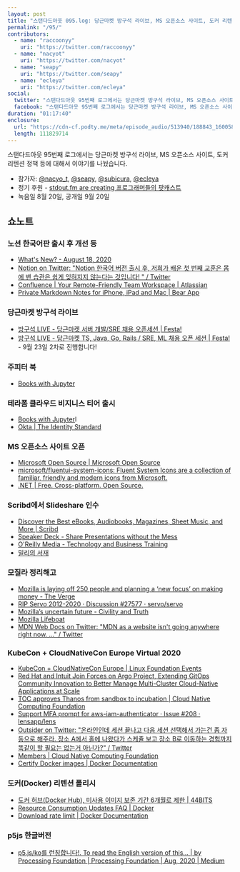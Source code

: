 ```yaml
---
layout: post
title: "스탠다드아웃 095.log: 당근마켓 방구석 라이브, MS 오픈소스 사이트, 도커 리텐션 정책 등"
permalink: "/95/"
contributors: 
  - name: "raccoonyy"
    uri: "https://twitter.com/raccoonyy"
  - name: "nacyot"
    uri: "https://twitter.com/nacyot"
  - name: "seapy"
    uri: "https://twitter.com/seapy"
  - name: "ecleya"
    uri: "https://twitter.com/ecleya"
social:
  twitter: "스탠다드아웃 95번째 로그에서는 당근마켓 방구석 라이브, MS 오픈소스 사이트, 도커 리텐션 정책 등에 대해서 이야기를 나눴습니다."
  facebook: "스탠다드아웃 95번째 로그에서는 당근마켓 방구석 라이브, MS 오픈소스 사이트, 도커 리텐션 정책 등에 대해서 이야기를 나눴습니다."
duration: "01:17:40"
enclosure:
  url: "https://cdn-cf.podty.me/meta/episode_audio/513940/188843_1600583078553.mp3"
  length: 111829714
---
```


스탠다드아웃 95번째 로그에서는 당근마켓 방구석 라이브, MS 오픈소스 사이트, 도커 리텐션 정책 등에 대해서 이야기를 나눴습니다.

* 참가자: [@nacyo_t][nac], [@seapy][sea], [@subicura][sub], [@ecleya][ecl]
* 정기 후원 - [stdout.fm are creating 프로그래머들의 팟캐스트](https://www.patreon.com/stdoutfm)
* 녹음일 8월 20일, 공개일 9월 20일

[sea]: https://twitter.com/seapy
[sub]: https://twitter.com/subicura
[nac]: https://twitter.com/nacyo_t
[ecl]: https://twitter.com/ecleya

## 쇼노트
### 노션 한국어판 출시 후 개선 등
* [What&#39;s New? - August 18, 2020](https://www.notion.so/What-s-New-157765353f2c4705bd45474e5ba8b46c)
* [Notion on Twitter: &#34;Notion 한국어 버전 출시 후, 저희가 배운 첫 번째 교훈은 몸에 밴 습관은 쉽게 잊혀지지 않는다는 것입니다! &#34; / Twitter](https://twitter.com/NotionHQ/status/1293705771817922564)
* [Confluence \| Your Remote-Friendly Team Workspace \| Atlassian](https://www.atlassian.com/software/confluence)
* [Private Markdown Notes for iPhone, iPad and Mac \| Bear App](https://bear.app/)

### 당근마켓 방구석 라이브
* [방구석 LIVE - 당근마켓 서버 개발/SRE 채용 오픈세션 \| Festa!](https://festa.io/events/1146) 
* [방구석 LIVE - 당근마켓 TS, Java, Go, Rails / SRE, ML 채용 오픈 세션 \| Festa!](https://festa.io/events/1185) - 9월 23일 2차로 진행합니다!

### 주피터 북
* [Books with Jupyter](https://jupyterbook.org/intro.html)

### 테라폼 클라우드 비지니스 티어 출시
* [Books with Jupyter](https://jupyterbook.org/intro.html)l
* [Okta \| The Identity Standard](https://www.okta.com/)

### MS 오픈소스 사이트 오픈
* [Microsoft Open Source \| Microsoft Open Source](https://opensource.microsoft.com/)
* [microsoft/fluentui-system-icons: Fluent System Icons are a collection of familiar, friendly and modern icons from Microsoft.](https://github.com/microsoft/fluentui-system-icons)
* [.NET \| Free. Cross-platform. Open Source.](https://dotnet.microsoft.com/)

### Scribd에서 Slideshare  인수
* [Discover the Best eBooks, Audiobooks, Magazines, Sheet Music, and More \| Scribd](https://www.scribd.com/)
* [Speaker Deck - Share Presentations without the Mess](https://speakerdeck.com/)
* [O&#39;Reilly Media - Technology and Business Training](https://www.oreilly.com/)
* [밀리의 서재](https://www.millie.co.kr/)

### 모질라 정리해고
* [Mozilla is laying off 250 people and planning a ‘new focus’ on making money - The Verge](https://www.theverge.com/2020/8/11/21363424/mozilla-layoffs-quarter-staff-250-people-new-revenue-focus)
* [RIP Servo 2012-2020 · Discussion #27577 · servo/servo](https://github.com/servo/servo/discussions/27577)
* [Mozilla’s uncertain future - Civility and Truth](https://civilityandtruth.com/2020/08/13/mozillas-uncertain-future/)
* [Mozilla Lifeboat](https://mozillalifeboat.com/)
* [MDN Web Docs on Twitter: &#34;MDN as a website isn&#39;t going anywhere right now. ...&#34; / Twitter](https://twitter.com/MozDevNet/status/1293647529268006912)

### KubeCon + CloudNativeCon Europe Virtual 2020
* [KubeCon + CloudNativeCon Europe \| Linux Foundation Events](https://events.linuxfoundation.org/kubecon-cloudnativecon-europe/)
* [Red Hat and Intuit Join Forces on Argo Project, Extending GitOps Community Innovation to Better Manage Multi-Cluster Cloud-Native Applications at Scale](https://www.redhat.com/en/about/press-releases/red-hat-and-intuit-join-forces-argo-project-extending-gitops-community-innovation-better-manage-multi-cluster-cloud-native-applications-scale)
* [TOC approves Thanos from sandbox to incubation \| Cloud Native Computing Foundation](https://www.cncf.io/blog/2020/08/19/toc-approves-thanos-from-sandbox-to-incubation/)
* [Support MFA prompt for aws-iam-authenticator · Issue #208 · lensapp/lens](https://github.com/lensapp/lens/issues/208)
* [Outsider on Twitter: &#34;온라인인데 세션 끝나고 다음 세션 선택해서 가는건 좀 자동으로 해주라. 장소 A에서 홀에 나왔다가 스케쥴 보고 장소 B로 이동하는 경험까지 똑같이 할 필요는 없는거 아닌가?&#34; / Twitter](https://twitter.com/Outsideris/status/1295741975300157440)
* [Members \| Cloud Native Computing Foundation](https://www.cncf.io/about/members/)
* [Certify Docker images \| Docker Documentation](https://docs.docker.com/docker-hub/publish/certify-images/)

### 도커(Docker) 리텐션 폴리시
* [도커 허브(Docker Hub), 미사용 이미지 보존 기간 6개월로 제한 \| 44BITS](https://pages-origin.hubtee.com/ko/post/news--docker-hub-image-retention-limit)
* [Resource Consumption Updates FAQ \| Docker](https://www.docker.com/pricing/resource-consumption-updates)
* [Download rate limit \| Docker Documentation](https://docs.docker.com/docker-hub/download-rate-limit/)

### p5js 한글버전
* [p5.js/ko를 런칭합니다!. To read the English version of this… \| by Processing Foundation \| Processing Foundation \| Aug, 2020 \| Medium](https://medium.com/processing-foundation/p5-js-ko%EB%A5%BC-%EB%9F%B0%EC%B9%AD%ED%95%A9%EB%8B%88%EB%8B%A4-2f0affd2ff13)


